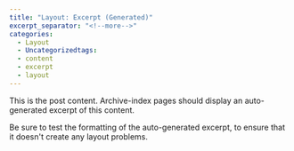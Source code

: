 ```yaml
---
title: "Layout: Excerpt (Generated)"
excerpt_separator: "<!--more-->"
categories:
  - Layout
  - Uncategorizedtags:
  - content
  - excerpt
  - layout
---
```


This is the post content. Archive-index pages should display an auto-generated excerpt of this content.

<!--more-->

Be sure to test the formatting of the auto-generated excerpt, to ensure that it doesn't create any layout problems.